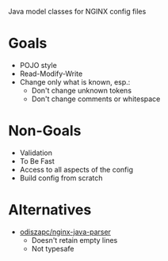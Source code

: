 Java model classes for NGINX config files


# Goals

* POJO style
* Read-Modify-Write
* Change only what is known, esp.:
    * Don't change unknown tokens
    * Don't change comments or whitespace

# Non-Goals

* Validation
* To Be Fast
* Access to all aspects of the config
* Build config from scratch

# Alternatives

* [odiszapc/nginx-java-parser](https://github.com/odiszapc/nginx-java-parser)
    * Doesn't retain empty lines
    * Not typesafe
